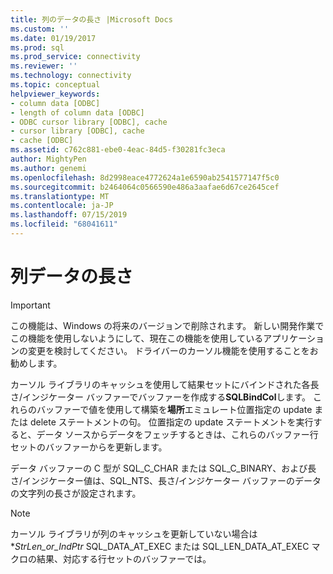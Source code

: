 ```yaml
---
title: 列のデータの長さ |Microsoft Docs
ms.custom: ''
ms.date: 01/19/2017
ms.prod: sql
ms.prod_service: connectivity
ms.reviewer: ''
ms.technology: connectivity
ms.topic: conceptual
helpviewer_keywords:
- column data [ODBC]
- length of column data [ODBC]
- ODBC cursor library [ODBC], cache
- cursor library [ODBC], cache
- cache [ODBC]
ms.assetid: c762c881-ebe0-4eac-84d5-f30281fc3eca
author: MightyPen
ms.author: genemi
ms.openlocfilehash: 8d2998eace4772624a1e6590ab2541577147f5c0
ms.sourcegitcommit: b2464064c0566590e486a3aafae6d67ce2645cef
ms.translationtype: MT
ms.contentlocale: ja-JP
ms.lasthandoff: 07/15/2019
ms.locfileid: "68041611"
---
```

# <a name="length-of-column-data"></a>列データの長さ
> [!IMPORTANT]  
>  この機能は、Windows の将来のバージョンで削除されます。 新しい開発作業でこの機能を使用しないようにして、現在この機能を使用しているアプリケーションの変更を検討してください。 ドライバーのカーソル機能を使用することをお勧めします。  
  
 カーソル ライブラリのキャッシュを使用して結果セットにバインドされた各長さ/インジケーター バッファーでバッファーを作成する**SQLBindCol**します。 これらのバッファーで値を使用して構築を**場所**エミュレート位置指定の update または delete ステートメントの句。 位置指定の update ステートメントを実行すると、データ ソースからデータをフェッチするときは、これらのバッファー行セットのバッファーからを更新します。  
  
 データ バッファーの C 型が SQL_C_CHAR または SQL_C_BINARY、および長さ/インジケーター値は、SQL_NTS、長さ/インジケーター バッファーのデータの文字列の長さが設定されます。  
  
> [!NOTE]  
>  カーソル ライブラリが列のキャッシュを更新していない場合は **StrLen_or_IndPtr* SQL_DATA_AT_EXEC または SQL_LEN_DATA_AT_EXEC マクロの結果、対応する行セットのバッファーでは。
